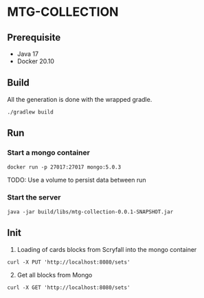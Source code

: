 # MTG-COLLECTION

## Prerequisite

- Java 17
- Docker 20.10

## Build

All the generation is done with the wrapped gradle.

```shell
./gradlew build
```

## Run

### Start a mongo container
```shell
docker run -p 27017:27017 mongo:5.0.3
```
TODO: Use a volume to persist data between run

### Start the server
```shell
java -jar build/libs/mtg-collection-0.0.1-SNAPSHOT.jar 
```

## Init

1. Loading of cards blocks from Scryfall into the mongo container
```shell
curl -X PUT 'http://localhost:8080/sets'
```

2. Get all blocks from Mongo
```shell
curl -X GET 'http://localhost:8080/sets'
```